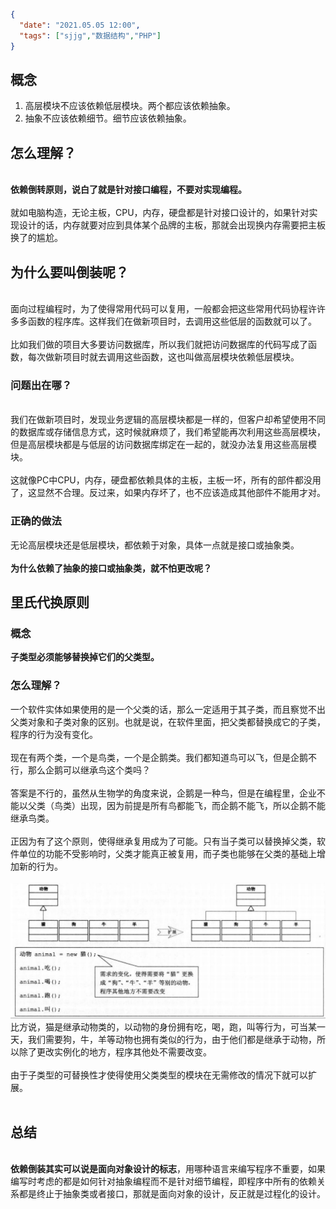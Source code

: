 ```json
{
  "date": "2021.05.05 12:00",
  "tags": ["sjjg","数据结构","PHP"]
}
```


## 概念
1. 高层模块不应该依赖低层模块。两个都应该依赖抽象。
1. 抽象不应该依赖细节。细节应该依赖抽象。


## 怎么理解？

<br />**依赖倒转原则，说白了就是针对接口编程，不要对实现编程。**
<br />
<br />就如电脑构造，无论主板，CPU，内存，硬盘都是针对接口设计的，如果针对实现设计的话，内存就要对应到具体某个品牌的主板，那就会出现换内存需要把主板换了的尴尬。
<br />
## 为什么要叫倒装呢？

<br />面向过程编程时，为了使得常用代码可以复用，一般都会把这些常用代码协程许许多多函数的程序库。这样我们在做新项目时，去调用这些低层的函数就可以了。
<br />
<br />比如我们做的项目大多要访问数据库，所以我们就把访问数据库的代码写成了函数，每次做新项目时就去调用这些函数，这也叫做高层模块依赖低层模块。
<br />
### 问题出在哪？

<br />我们在做新项目时，发现业务逻辑的高层模块都是一样的，但客户却希望使用不同的数据库或存储信息方式，这时候就麻烦了，我们希望能再次利用这些高层模块，但是高层模块都是与低层的访问数据库绑定在一起的，就没办法复用这些高层模块。
<br />
<br />这就像PC中CPU，内存，硬盘都依赖具体的主板，主板一坏，所有的部件都没用了，这显然不合理。反过来，如果内存坏了，也不应该造成其他部件不能用才对。
<br />
### 正确的做法

无论高层模块还是低层模块，都依赖于对象，具体一点就是接口或抽象类。
<br />
<br />**为什么依赖了抽象的接口或抽象类，就不怕更改呢？**
<br />
## 里氏代换原则

### 概念
**子类型必须能够替换掉它们的父类型。**
<br />
### 怎么理解？
一个软件实体如果使用的是一个父类的话，那么一定适用于其子类，而且察觉不出父类对象和子类对象的区别。也就是说，在软件里面，把父类都替换成它的子类，程序的行为没有变化。
<br />
<br />现在有两个类，一个是鸟类，一个是企鹅类。我们都知道鸟可以飞，但是企鹅不行，那么企鹅可以继承鸟这个类吗？
<br />
<br />答案是不行的，虽然从生物学的角度来说，企鹅是一种鸟，但是在编程里，企业不能以父类（鸟类）出现，因为前提是所有鸟都能飞，而企鹅不能飞，所以企鹅不能继承鸟类。
<br />
<br />正因为有了这个原则，使得继承复用成为了可能。只有当子类可以替换掉父类，软件单位的功能不受影响时，父类才能真正被复用，而子类也能够在父类的基础上增加新的行为。<br />
<br />
![image.png](../../assets/content/shejimoshi/05/01.png)<br />比方说，猫是继承动物类的，以动物的身份拥有吃，喝，跑，叫等行为，可当某一天，我们需要狗，牛，羊等动物也拥有类似的行为，由于他们都是继承于动物，所以除了更改实例化的地方，程序其他处不需要改变。
<br />
<br />由于子类型的可替换性才使得使用父类类型的模块在无需修改的情况下就可以扩展。
<br />
<br />
## 总结

<br />**依赖倒装其实可以说是面向对象设计的标志**，用哪种语言来编写程序不重要，如果编写时考虑的都是如何针对抽象编程而不是针对细节编程，即程序中所有的依赖关系都是终止于抽象类或者接口，那就是面向对象的设计，反正就是过程化的设计。

